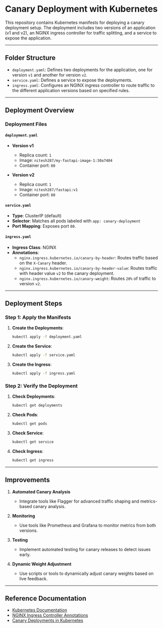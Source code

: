 
# Canary Deployment with Kubernetes

This repository contains Kubernetes manifests for deploying a canary deployment setup. The deployment includes two versions of an application (v1 and v2), an NGINX ingress controller for traffic splitting, and a service to expose the application.

---

## **Folder Structure**

- `deployment.yaml`: Defines two deployments for the application, one for version `v1` and another for version `v2`.
- `service.yaml`: Defines a service to expose the deployments.
- `ingress.yaml`: Configures an NGINX ingress controller to route traffic to the different application versions based on specified rules.

---

## **Deployment Overview**

### **Deployment Files**

#### `deployment.yaml`
- **Version v1**
  - Replica count: `1`
  - Image: `nitesh287/my-fastapi-image-1:30a7404`
  - Container port: `80`

- **Version v2**
  - Replica count: `1`
  - Image: `nitesh287/fastapi:v1`
  - Container port: `80`

#### `service.yaml`
- **Type**: ClusterIP (default)
- **Selector**: Matches all pods labeled with `app: canary-deployment`
- **Port Mapping**: Exposes port `80`.

#### `ingress.yaml`
- **Ingress Class**: NGINX
- **Annotations**:
  - `nginx.ingress.kubernetes.io/canary-by-header`: Routes traffic based on the `X-Canary` header.
  - `nginx.ingress.kubernetes.io/canary-by-header-value`: Routes traffic with header value `v2` to the canary deployment.
  - `nginx.ingress.kubernetes.io/canary-weight`: Routes `20%` of traffic to version `v2`.

---

## **Deployment Steps**

### **Step 1: Apply the Manifests**

1. **Create the Deployments**:
   ```bash
   kubectl apply -f deployment.yaml
   ```

2. **Create the Service**:
   ```bash
   kubectl apply -f service.yaml
   ```

3. **Create the Ingress**:
   ```bash
   kubectl apply -f ingress.yaml
   ```

### **Step 2: Verify the Deployment**

1. **Check Deployments**:
   ```bash
   kubectl get deployments
   ```

2. **Check Pods**:
   ```bash
   kubectl get pods
   ```

3. **Check Service**:
   ```bash
   kubectl get service
   ```

4. **Check Ingress**:
   ```bash
   kubectl get ingress
   ```

---

## **Improvements**

1. **Automated Canary Analysis**
   - Integrate tools like Flagger for advanced traffic shaping and metrics-based canary analysis.

2. **Monitoring**
   - Use tools like Prometheus and Grafana to monitor metrics from both versions.

3. **Testing**
   - Implement automated testing for canary releases to detect issues early.

4. **Dynamic Weight Adjustment**
   - Use scripts or tools to dynamically adjust canary weights based on live feedback.

---

## **Reference Documentation**

- [Kubernetes Documentation](https://kubernetes.io/docs/)
- [NGINX Ingress Controller Annotations](https://kubernetes.github.io/ingress-nginx/user-guide/nginx-configuration/annotations/)
- [Canary Deployments in Kubernetes](https://martinfowler.com/bliki/CanaryRelease.html)

